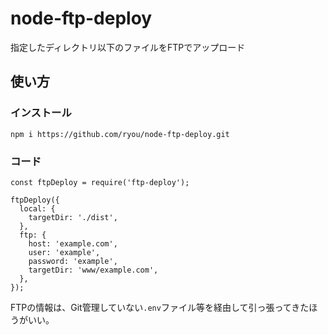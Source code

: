 # node-ftp-deploy

指定したディレクトリ以下のファイルをFTPでアップロード

## 使い方

### インストール

```
npm i https://github.com/ryou/node-ftp-deploy.git
```

### コード

```
const ftpDeploy = require('ftp-deploy');

ftpDeploy({
  local: {
    targetDir: './dist',
  },
  ftp: {
    host: 'example.com',
    user: 'example',
    password: 'example',
    targetDir: 'www/example.com',
  },
});
```

FTPの情報は、Git管理していない`.env`ファイル等を経由して引っ張ってきたほうがいい。
